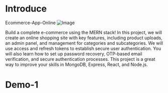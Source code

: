 <h1><b>Introduce</b></h1>

Ecommerce-App-Online
![Image](https://github.com/user-attachments/assets/0d8aba73-a164-4b09-a06f-95c9acf5d693)

Build a complete e-commerce using the MERN stack! In this project, we will create an online shopping site with key features, including product uploads, an admin panel, and management for categories and subcategories. We will use access and refresh tokens to establish secure user authentication. You will also learn how to set up password recovery, OTP-based email verification, and secure authentication processes. This project is a great way to improve your skills in MongoDB, Express, React, and Node.js.

<h1><b>Demo-1</b></h1>






  
 

